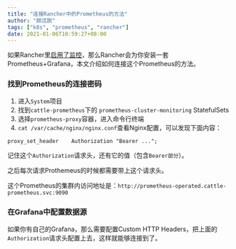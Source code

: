 ```yaml
---
title: "连接Rancher中的Prometheus的方法"
author: "颇忒脱"
tags: ["k8s", "prometheus", "rancher"]
date: 2021-01-06T10:59:27+08:00
---
```


<!--more-->

如果Rancher里[启用了监控][1]，那么Rancher会为你安装一套Prometheus+Grafana，本文介绍如何连接这个Prometheus的方法。

### 找到Prometheus的连接密码

1. 进入`System`项目
2. 找到`cattle-prometheus`下的 `prometheus-cluster-monitoring` StatefulSets
3. 选择`prometheus-proxy`容器，进入命令行终端
4. `cat /var/cache/nginx/nginx.conf`查看Nginx配置，可以发现下面内容：

```txt
proxy_set_header    Authorization "Bearer ...";
```

记住这个`Authorization`请求头，还有它的值（包含`Bearer部分`）。

之后每次请求Prothemeus的时候都需要带上这个请求头。

这个Prometheus的集群内访问地址是：`http://prometheus-operated.cattle-prometheus.svc:9090`

### 在Grafana中配置数据源

如果你有自己的Grafana，那么需要配置Custom HTTP Headers，把上面的`Authorization`请求头配置上去，这样就能够连接到了。

[1]: https://docs.rancher.cn/docs/rancher2/cluster-admin/tools/monitoring/_index